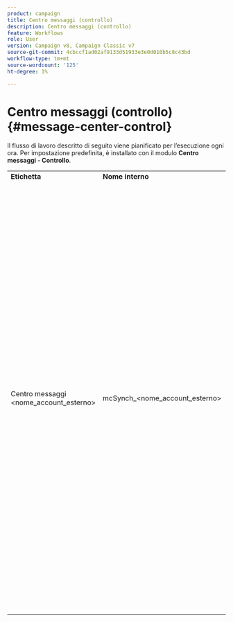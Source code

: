 ```yaml
---
product: campaign
title: Centro messaggi (controllo)
description: Centro messaggi (controllo)
feature: Workflows
role: User
version: Campaign v8, Campaign Classic v7
source-git-commit: 4cbccf1ad02af9133d51933e3e0d010b5c8c43bd
workflow-type: tm+mt
source-wordcount: '125'
ht-degree: 1%

---
```



# Centro messaggi (controllo){#message-center-control}

Il flusso di lavoro descritto di seguito viene pianificato per l’esecuzione ogni ora. Per impostazione predefinita, è installato con il modulo **Centro messaggi - Controllo**.


<table> 
 <tbody> 
  <tr> 
   <td> <strong>Etichetta</strong><br /> </td> 
   <td> <strong>Nome interno</strong><br /> </td> 
   <td> <strong>Descrizione</strong><br /> </td> 
  </tr> 
  <tr> 
   <td> Centro messaggi &lt;nome_account_esterno&gt;<br /> </td> 
   <td> mcSynch_&lt;nome_account_esterno&gt;<br /> </td> 
   <td> Questo flusso di lavoro:<br /> 
    <ul> 
     <li> <p>recupera l’elenco degli eventi elaborati dalle operazioni.</p> </li> 
     <li> <p>si sincronizza con la tabella NmsBroadLogMsg per recuperare le qualifiche dei messaggi di consegna.</p> </li> 
     <li> <p>recupera i registri di consegna degli eventi non appena la sincronizzazione con la tabella NmsBroadLogMsg è stata completata.</p> </li> 
     <li> <p>si sincronizza con la tabella NmsTrackingUrl per recuperare il tracciamento per gli URL di consegna.</p> </li> 
     <li> <p>recupera gli URL di tracciamento degli eventi non appena la sincronizzazione con la tabella NmsTrackingUrl è stata completata.</p> </li> 
     <li> <p>consente di recuperare tutti gli indirizzi e-mail messi in quarantena ogni tre ore dopo l’invio di una consegna.</p> </li> 
    </ul> </td> 
  </tr> 
 </tbody> 
</table>

